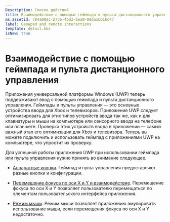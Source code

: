 ```yaml
---
Description: Список действий
title: Взаимодействие с помощью геймпада и пульта дистанционного управления
ms.assetid: 784a08dc-2736-4bd3-bea0-08da16b1bd47
label: Gamepad and remote interactions
template: detail.hbs
isNew: true
---
```


# Взаимодействие с помощью геймпада и пульта дистанционного управления

Приложения универсальной платформы Windows (UWP) теперь поддерживают ввод с помощью геймпада и пульта дистанционного управления. 
Геймпады и пульты управления — это основные устройства ввода для Xbox и телевизоров. 
Приложения UWP следует оптимизировать для этих типов устройств ввода так же, как и для клавиатуры и мыши на компьютере или сенсорного ввода на телефоне или планшете. 
Проверка этих устройств ввода в приложении — самый важный этап его оптимизации для Xbox и телевизора.
Теперь вы можете подключить и использовать геймпад с приложениями UWP на компьютере, что упростит их проверку.

Для успешной работы приложения UWP при использовании геймпада или пульта управления нужно принять во внимание следующее.

* [Аппаратные кнопки](designing-for-tv.md#hardware-buttons).
Геймпад и пульт управления предоставляют разные кнопки и конфигурации.

* [Перемещение фокуса по оси X и Y и взаимодействие](designing-for-tv.md#xy-focus-navigation-and-interaction).
Перемещение фокуса по оси X и Y позволяет пользователю перемещаться по элементам пользовательского интерфейса приложения.

* [Режим мыши](designing-for-tv.md#mouse-mode).
Режим мыши позволяет приложению эмулировать использование мыши, если перемещения фокуса по оси X и Y недостаточно.


<!--HONumber=Mar16_HO5-->


